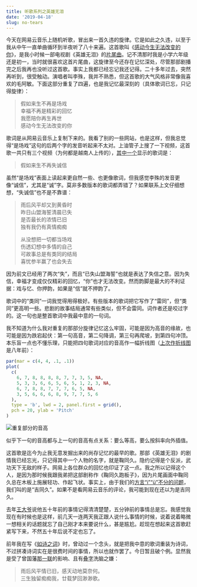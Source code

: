 ```yaml
---
title: 听歌系列之英雄无泪
date: '2019-04-18'
slug: no-tears
---
```


今天在网易云音乐上随机听歌，冒出来一首久违的旋律。它是如此之久违，以至于我从中午一直单曲循环到半夜听了八十来遍。这首歌叫《[感动今生无法改变的你](http://music.163.com/#/m/song?id=265115)》，是我小时候一部电视剧《英雄无泪》的[片尾曲](http://www.twoeggz.com/video/9226525.html)。记不清那时我是小学六年级还是初一，当时就很喜欢这首片尾曲，这旋律至今还存在记忆深处，尽管那部剧播完之后我再也没听过这首歌。事实上我都已经忘记我还记得。二十多年过去，突然再听到，很受触动。演唱者叫李殊，我并不熟悉，但这首歌的大气风格非常像我喜欢的毛阿敏。下面这部分重复了四遍，也是我记忆最深刻的（具体歌词已忘，只记得旋律）：

> 假如来生不再是场戏  
幸福不再是精彩的回忆  
我愿陪你再生再世  
感动今生无法改变的你

歌词是从网易云音乐上复制下来的。我看了别的一些网站，也是这样，但我总觉得“是场戏”这句的后两个字的发音听起来不太对。上油管子上搜了一下视频，这首歌一共只有三个视频（为何都是越南人上传的），[其中一个](https://www.youtube.com/watch?v=wZt55miytOc)显示的歌词是：

> 假如来生不再失诚信

虽然“是场戏”表面上读起来更自然一些、也更像歌词，但我感觉李殊的发音更像“诚信”，尤其是“诚”字。莫非多数版本的歌词都弄错了？如果联系上文仔细想想，“失诚信”也不是不靠谱：

> 雨后风平却又到黄昏时  
> 昨日山盟海誓清晨已失  
> 是否最长的浓情已旧  
> 独有我仍有真情痴痴
> 
> 从没想把一切都当场戏  
伤透幻想中多情的自己  
可故事总是有类同的结局  
喜忧参半赢了也会失去

因为前文已经用了两次“失”，而且“已失山盟海誓”也就是表达了失信之意。因为失信，幸福才变成仅仅精彩的回忆，“你”也才无法改变。然而韵脚是最大的不利证据：戏与忆、你押韵，如果是“信”就不押韵了。

歌词中的“类同”一词我觉得用得极好。有些版本的歌词把它写作了“雷同”，但“类同”更高明一些。悲剧的故事结局通常有些类似，但不会雷同。词作者还是咬过字的。这一句也是整首歌词中我最中意的一句词。

我不知道为什么我对重复的那部分旋律记忆这么牢固，可能是因为高音的缘故，也可能是因为跌宕起伏：第一句高音，第二句降调，第三句再爬坡，到第四句冲顶。本乐盲一点也不懂乐理，只能把四句歌词对应的音高作一幅折线图（[上次作折线图](/cn/2011/03/yang-zhou-slow/)是八年前）：

```r
par(mar = c(4, 4, .1, .1))
plot(
  c(
    6, 7, 8, 8, 8, 8, 7, 7, 3, 5, NA,
    5, 3, 3, 6, 6, 5, 6, 5, 1, 2, 3, NA,
    6, 7, 8, 8, 7, 7, 7, 6, 5, NA,
    3, 5, 6, 6, 6, 8, 9, 7, 7, 5, 6
  ),
  type = 'b', lwd = 2, panel.first = grid(),
  pch = 20, ylab = 'Pitch'
)
```

![重复部分的音高](https://user-images.githubusercontent.com/163582/56407289-845db300-6236-11e9-8601-357b62e50d3f.png)

似乎下一句的音高都与上一句的音高有点关系：要么等高，要么按斜率向外插值。

这首歌是迄今为止我无意发掘出来的尚存记忆的最早的歌。那部《英雄无泪》的剧情我已经忘光，只记得其中一个人物的名字，就是鞠同久。隐约记得是个反派，武功天下无敌的样子。网易上各位群众的回忆也印证了这一点。我之所以记得这个人，是因为那时候我跟我弟把这部剧称作《鞠同久跑板子》，因为片尾画面中鞠同久总在木板上施展轻功、作起飞状。事实上，由于我们的[方言“i”“ü”不分的问题](/cn/2018/10/middle-school-teachers/)，我们叫的是“吉同久”。如果不是看网易云音乐的评论，我可能到现在还以为是吉同久。

去年[王大爷](/cn/2018/11/elder-stories/)说他五十年前的事情记得清清楚楚，五分钟前的事情总是忘。我感觉我现在有时候也是这样，前几天一连两天我正跟人说什么事情的时候，说着说着略微一想相关的话题就忘了自己刚才本来要说什么，甚是尴尬。趁现在想起来这首歌赶紧写下来，不然五十年后说不定也忘了。

前年我在写《[如诗之词](/cn/2017/12/poetic-lyrics/)》时，曾动过一个念头，就是把我中意的歌词重装为诗词，不过拼凑诗词实在是很费时间的事情，所以也就作罢了。今日暂且破个例。显然我是受了曾国藩[那一联](/cn/2014/01/five-years/)的影响、且有[叠字](/cn/2018/05/reiterative-character/)洗脑之嫌：

> 雨后风平情已旧，感天动地莫奈何。  
三生独留痴痴我，廿载梦回渺渺歌。
